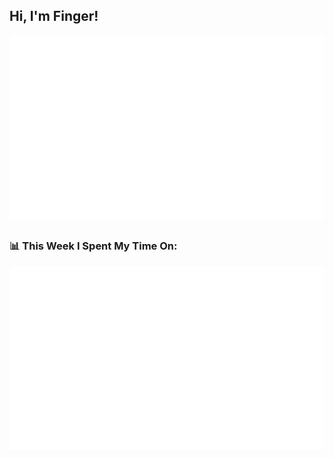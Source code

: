 <h2> Hi, I'm Finger!</h2>

<img align="right" src="https://raw.githubusercontent.com/spianmo/github-stats/master/generated/overview.svg#gh-light-mode-only">

<!-- <img align="right" height="160em" src="https://github-readme-stats-eight-theta.vercel.app/api/top-langs/?username=spianmo&layout=compact&langs_count=8&theme=algolia"/>	 -->
	
```go
package main

type Me struct {
	Name   string
	Job    string
	Code   string
	Skills string
}

func main() {
	me := &Me{
		Name:   "Finger",
		Job:    "Client-side Engineer",
		Code:   "Java and C++ and Others",
		Skills: "Android Security NLP ^o^",
	}
	_ = me
}
```


<h3>📊 This Week I Spent My Time On:</h3>
<img align='right' src="https://raw.githubusercontent.com/spianmo/github-stats/master/generated/languages.svg#gh-light-mode-only">

<!--START_SECTION:waka-->

```txt
CMake                  9 hrs 16 mins   ███████░░░░░░░░░░░░░░░░░░   27.84 %
C++                    6 hrs 43 mins   █████░░░░░░░░░░░░░░░░░░░░   20.20 %
Java                   5 hrs 55 mins   ████▒░░░░░░░░░░░░░░░░░░░░   17.79 %
Kotlin                 2 hrs 4 mins    █▓░░░░░░░░░░░░░░░░░░░░░░░   06.24 %
Dart                   1 hr 44 mins    █▒░░░░░░░░░░░░░░░░░░░░░░░   05.24 %
```

<!--END_SECTION:waka-->
